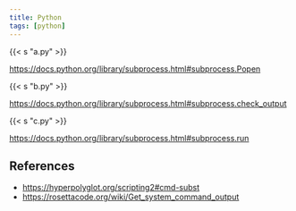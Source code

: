 ```yaml
---
title: Python
tags: [python]
---
```


{{< s "a.py" >}}

<https://docs.python.org/library/subprocess.html#subprocess.Popen>

{{< s "b.py" >}}

<https://docs.python.org/library/subprocess.html#subprocess.check_output>

{{< s "c.py" >}}

<https://docs.python.org/library/subprocess.html#subprocess.run>

## References

- <https://hyperpolyglot.org/scripting2#cmd-subst>
- <https://rosettacode.org/wiki/Get_system_command_output>

